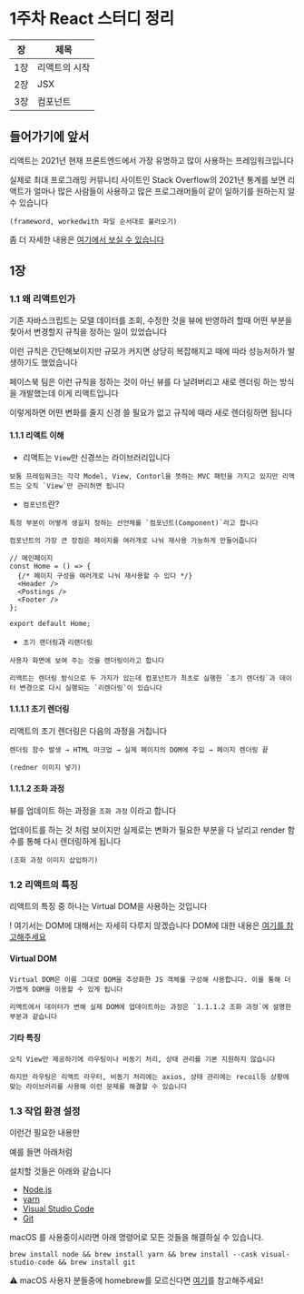 # 1주차 React 스터디 정리

| 장   | 제목          |
| ---- | ------------- |
| 1장  | 리액트의 시작 |
| 2장  | JSX           |
| 3장  | 컴포넌트      |

## 들어가기에 앞서

리액트는 2021년 현재 프론트엔드에서 가장 유명하고 많이 사용하는 프레임워크입니다

실제로 최대 프로그래밍 커뮤니티 사이트인 Stack Overflow의 2021년 통계를 보면 리액트가 얼마나 많은 사람들이 사용하고 많은 프로그래머들이 같이 일하기를 원하는지 알 수 있습니다

```
(frameword, workedwith 파일 순서대로 불러오기)
```
좀 더 자세한 내용은 [여기에서 보실 수 있습니다](https://insights.stackoverflow.com/survey/2021#technology-most-popular-technologies)

## 1장

### 1.1 왜 리액트인가

기존 자바스크립트는 모델 데이터를 조회, 수정한 것을 뷰에 반영하려 할때 어떤 부분을 찾아서 변경할지 규칙을 정하는 일이 있었습니다

이런 규칙은 간단해보이지만 규모가 커지면 상당히 복잡해지고 때에 따라 성능저하가 발생하기도 했었습니다

페이스북 팀은 이런 규칙을 정하는 것이 아닌 뷰를 다 날려버리고 새로 렌더링 하는 방식을 개발했는데 이게 리액트입니다

이렇게하면 어떤 변화를 줄지 신경 쓸 필요가 없고 규칙에 때라 새로 렌더링하면 됩니다

#### 1.1.1 리액트 이해

- 리액트는 `View`만 신경쓰는 라이브러리입니다

```
보통 프레임워크는 각각 Model, View, Contorl을 뜻하는 MVC 패턴을 가지고 있지만 리액트는 오직 `View`만 관리허면 됩니다
```

- `컴포넌트`란?

```
특정 부분이 어떻게 생길지 정하는 선언체를 `컴포넌트(Component)`라고 합니다

컴포넌트의 가장 큰 장점은 페이지를 여러개로 나눠 재사용 가능하게 만들어줍니다
```
```
// 메인페이지
const Home = () => {
  {/* 페이지 구성을 여러개로 나눠 재사용할 수 있다 */}
  <Header />
  <Postings />
  <Footer />
};

export default Home;
```
- `초기 랜더링`과 `리랜더링`
```
사용자 화면에 보여 주는 것을 렌더링이라고 합니다

리액트는 렌더링 방식으로 두 가지가 있는데 컴포넌트가 최초로 실행한 `초기 렌더링`과 데이터 변경으로 다시 실행되는 `리렌더링`이 있습니다
```
#### 1.1.1.1 초기 렌더링

리액트의 초기 렌더링은 다음의 과정을 거칩니다
```
렌더링 함수 발생 → HTML 마크업 → 실제 페이지의 DOM에 주입 → 페이지 렌더링 끝
```
```
(redner 이미지 넣기)
```

#### 1.1.1.2 조화 과정

뷰를 업데이트 하는 과정을 `조화 과정` 이라고 합니다

업데이트를 하는 것 처럼 보이지만 실제로는 변화가 필요한 부분을 다 날리고 render 함수를 통해 다시 렌더링하게 됩니다

```
(조화 과정 이미지 삽입하기)
```

### 1.2 리액트의 특징

리액트의 특징 중 하나는 Virtual DOM을 사용하는 것입니다

! 여기서는 DOM에 대해서는 자세히 다루지 않겠습니다 DOM에 대한 내용은 [여기를 참고해주세요](https://ko.wikipedia.org/wiki/%EB%AC%B8%EC%84%9C_%EA%B0%9D%EC%B2%B4_%EB%AA%A8%EB%8D%B8)

#### Virtual DOM

```
Virtual DOM은 이름 그대로 DOM을 추상화한 JS 객체를 구성해 사용합니다. 이를 통해 더 가볍게 DOM을 이용할 수 있게 됩니다

리액트에서 데이터가 변해 실제 DOM에 업데이트하는 과정은 `1.1.1.2 조화 과정`에 설명한 부분과 같습니다
```
#### 기타 특징
```
오직 View만 제공하기에 라우팅이나 비동기 처리, 상태 관리를 기본 지원하지 않습니다

하지만 라우팅은 리액트 라우터, 비동기 처리에는 axios, 상태 관리에는 recoil등 상황에 맞는 라이브러리를 사용해 이런 문제를 해결할 수 있습니다
```
### 1.3 작업 환경 설정

이런건 필요한 내용만

예를 들면 아래처럼

설치할 것들은 아래와 같습니다

- [Node.js](https://nodejs.org/en/)
- [yarn](https://yarnpkg.com/)
- [Visual Studio Code](https://code.visualstudio.com/)
- [Git](https://git-scm.com/)

macOS 를 사용중이시라면 아래 명령어로 모든 것들을 해결하실 수 있습니다.

```shell
brew install node && brew install yarn && brew install --cask visual-studio-code && brew install git
```

⚠️ macOS 사용자 분들중에 homebrew를 모르신다면 [여기](https://subicura.com/mac/)를 참고해주세요!
